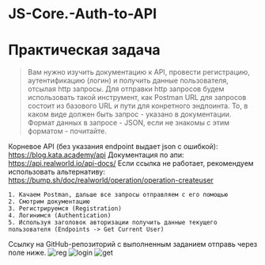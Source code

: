 # JS-Core.-Auth-to-API
# **Практическая задача**

>Вам нужно изучить документацию к API, провести регистрацию, аутентификацию (логин) и получить данные пользователя,
>отсылая http запросы. Для отправки http запросов будем использовать такой инструмент,
>как Postman URL для запросов состоит из базового URL и пути для конретного эндпоинта.
>То, в каком виде должен быть запрос - указано в документации.
>Формат данных в запросе - JSON, если не знакомы с этим форматом - почитайте.

Корневое API (без указания endpoint выдает json с ошибкой): https://blog.kata.academy/api
Документация по апи: https://api.realworld.io/api-docs/
Если ссылка не работает, рекомендуем использовать альтернативу:
https://bump.sh/doc/realworld/operation/operation-createuser 
```
1. Качаем Postman, дальше все запросы отправляем с его помощью
2. Смотрим документацию
3. Регистрируемся (Registration)
4. Логинимся (Authentication)
5. Используя заголовок авторизации получить данные текущего пользователя (Endpoints -> Get Current User)
```
Ссылку на GitHub-репозиторий с выполненным заданием отправь через поле ниже.
![reg](https://github.com/deenfoe/JS-Core.-Auth-to-API/assets/144551109/322c844c-147a-41b4-a5d8-5429ed3b0430)
![login](https://github.com/deenfoe/JS-Core.-Auth-to-API/assets/144551109/457da25b-c7a6-4e77-a53f-17e9923ac524)
![get](https://github.com/deenfoe/JS-Core.-Auth-to-API/assets/144551109/306c21c9-77d0-4404-86af-f41a09708dab)


